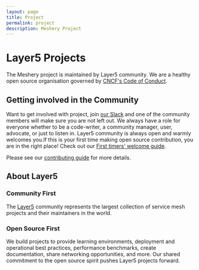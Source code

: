 ```yaml
---
layout: page
title: Project
permalink: project
description: Meshery Project
---
```


# Layer5 Projects

The Meshery project is maintained by Layer5 community. We are a healthy open source organisation governed by [CNCF's Code of Conduct](https://github.com/cncf/foundation/blob/master/code-of-conduct.md).

## Getting involved in the Community

Want to get involved with project, join [our Slack](http://slack.layer5.io) and one of the community members will make sure you are not left out. We always have a role for everyone whether to be a code-writer, a community manager, user, advocate, or just to listen in. Layer5 community is always open and warmly welcomes you.If this is your first time making open source contribution, you are in the right place! Check out our [First timers' welcome guide](https://docs.google.com/document/d/1tpg2sLxirozNt3Ofr3GdM002f9rExp74EqrsGZBU710/edit).

Please see our [contributing guide](/docs/project/contributing) for more details.

## About Layer5

### Community First

<p>The <a href="https://layer5.io">Layer5</a> community represents the largest collection of service mesh projects and their maintainers in the world.</p>

### Open Source First

<p>We build projects to provide learning environments, deployment and operational best practices, performance benchmarks, create documentation, share networking opportunities, and more. Our shared commitment to the open source spirit pushes Layer5 projects forward.</p>
